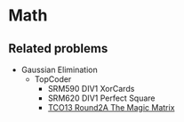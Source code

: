 # Math

## Related problems
- Gaussian Elimination
  - TopCoder
    - SRM590 DIV1 XorCards
    - SRM620 DIV1 Perfect Square
    - [TCO13 Round2A The Magic Matrix](http://apps.topcoder.com/wiki/display/tc/TCO+2013+Round+2A)
